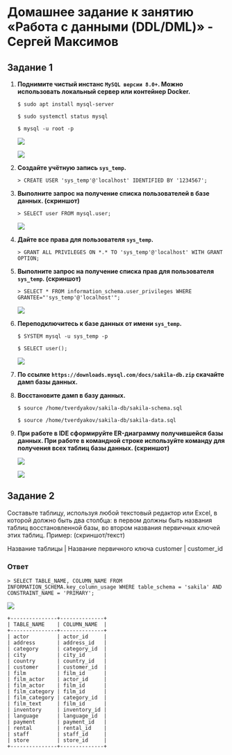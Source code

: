 # Домашнее задание к занятию «Работа с данными (DDL/DML)» - Сергей Максимов

## Задание 1

1. **Поднимите чистый инстанс `MySQL версии 8.0+`. Можно использовать локальный сервер или контейнер Docker.**

    ```
    $ sudo apt install mysql-server

    $ sudo systemctl status mysql

    $ mysql -u root -p
    ```

    ![](pic/1.png)

    ![](pic/2.png)

2. **Создайте учётную запись `sys_temp`.**

    ```
    > CREATE USER 'sys_temp'@'localhost' IDENTIFIED BY '1234567';
    ```

3. **Выполните запрос на получение списка пользователей в базе данных. (скриншот)**

    ```
    > SELECT user FROM mysql.user;
    ```

    ![](pic/3.png)

4. **Дайте все права для пользователя `sys_temp`.**

    ```
    > GRANT ALL PRIVILEGES ON *.* TO 'sys_temp'@'localhost' WITH GRANT OPTION;
    ```

5. **Выполните запрос на получение списка прав для пользователя `sys_temp`. (скриншот)**

    ```
    > SELECT * FROM information_schema.user_privileges WHERE GRANTEE="'sys_temp'@'localhost'";
    ```

    ![](pic/4.png)

6. **Переподключитесь к базе данных от имени `sys_temp`.**

    ```
    $ SYSTEM mysql -u sys_temp -p
    
    $ SELECT user();
    ```

    ![](pic/5.png)

7. **По ссылке `https://downloads.mysql.com/docs/sakila-db.zip` скачайте дамп базы данных.**

8. **Восстановите дамп в базу данных.**

    ```
    $ source /home/tverdyakov/sakila-db/sakila-schema.sql

    $ source /home/tverdyakov/sakila-db/sakila-data.sql
    ```

9.  **При работе в IDE сформируйте ER-диаграмму получившейся базы данных. При работе в командной строке используйте команду для получения всех таблиц базы данных. (скриншот)**

    ![](pic/6.png)

    ![](pic/7.png)

## Задание 2

Составьте таблицу, используя любой текстовый редактор или Excel, в которой должно быть два столбца: в первом должны быть названия таблиц восстановленной базы, во втором названия первичных ключей этих таблиц. Пример: (скриншот/текст)

Название таблицы | Название первичного ключа
customer         | customer_id

### Ответ

```
> SELECT TABLE_NAME, COLUMN_NAME FROM INFORMATION_SCHEMA.key_column_usage WHERE table_schema = 'sakila' AND CONSTRAINT_NAME = 'PRIMARY';
```

![](pic/8.png)

```
+---------------+--------------+
| TABLE_NAME    | COLUMN_NAME  |
+---------------+--------------+
| actor         | actor_id     |
| address       | address_id   |
| category      | category_id  |
| city          | city_id      |
| country       | country_id   |
| customer      | customer_id  |
| film          | film_id      |
| film_actor    | actor_id     |
| film_actor    | film_id      |
| film_category | film_id      |
| film_category | category_id  |
| film_text     | film_id      |
| inventory     | inventory_id |
| language      | language_id  |
| payment       | payment_id   |
| rental        | rental_id    |
| staff         | staff_id     |
| store         | store_id     |
+---------------+--------------+
```